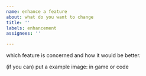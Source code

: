 ```yaml
---
name: enhance a feature
about: what do you want to change
title: ''
labels: enhancement
assignees: ''

---
```


which feature is concerned and how it would be better.

(if you can) put a example image: in game or code
